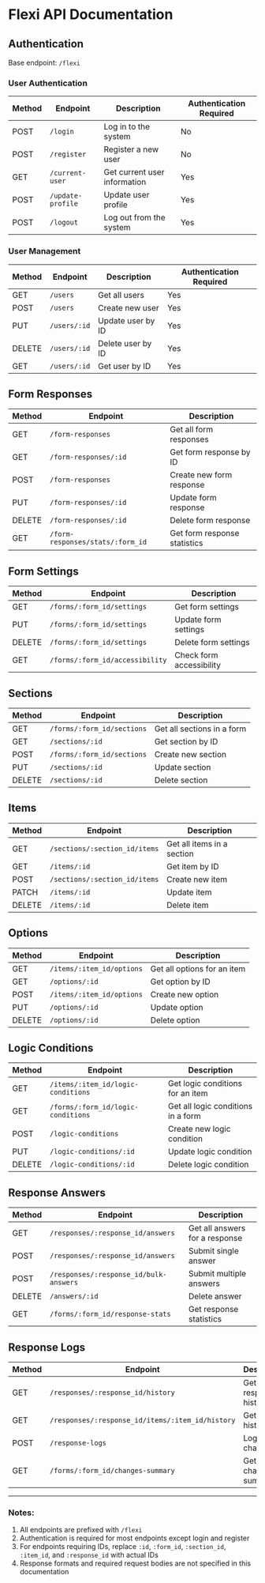 # Flexi API Documentation

## Authentication
Base endpoint: `/flexi`

### User Authentication

| Method | Endpoint | Description | Authentication Required |
|--------|----------|-------------|------------------------|
| POST | `/login` | Log in to the system | No |
| POST | `/register` | Register a new user | No |
| GET | `/current-user` | Get current user information | Yes |
| POST | `/update-profile` | Update user profile | Yes |
| POST | `/logout` | Log out from the system | Yes |

### User Management

| Method | Endpoint | Description | Authentication Required |
|--------|----------|-------------|------------------------|
| GET | `/users` | Get all users | Yes |
| POST | `/users` | Create new user | Yes |
| PUT | `/users/:id` | Update user by ID | Yes |
| DELETE | `/users/:id` | Delete user by ID | Yes |
| GET | `/users/:id` | Get user by ID | Yes |

## Form Responses

| Method | Endpoint | Description |
|--------|----------|-------------|
| GET | `/form-responses` | Get all form responses |
| GET | `/form-responses/:id` | Get form response by ID |
| POST | `/form-responses` | Create new form response |
| PUT | `/form-responses/:id` | Update form response |
| DELETE | `/form-responses/:id` | Delete form response |
| GET | `/form-responses/stats/:form_id` | Get form response statistics |

## Form Settings

| Method | Endpoint | Description |
|--------|----------|-------------|
| GET | `/forms/:form_id/settings` | Get form settings |
| PUT | `/forms/:form_id/settings` | Update form settings |
| DELETE | `/forms/:form_id/settings` | Delete form settings |
| GET | `/forms/:form_id/accessibility` | Check form accessibility |

## Sections

| Method | Endpoint | Description |
|--------|----------|-------------|
| GET | `/forms/:form_id/sections` | Get all sections in a form |
| GET | `/sections/:id` | Get section by ID |
| POST | `/forms/:form_id/sections` | Create new section |
| PUT | `/sections/:id` | Update section |
| DELETE | `/sections/:id` | Delete section |

## Items

| Method | Endpoint | Description |
|--------|----------|-------------|
| GET | `/sections/:section_id/items` | Get all items in a section |
| GET | `/items/:id` | Get item by ID |
| POST | `/sections/:section_id/items` | Create new item |
| PATCH | `/items/:id` | Update item |
| DELETE | `/items/:id` | Delete item |

## Options

| Method | Endpoint | Description |
|--------|----------|-------------|
| GET | `/items/:item_id/options` | Get all options for an item |
| GET | `/options/:id` | Get option by ID |
| POST | `/items/:item_id/options` | Create new option |
| PUT | `/options/:id` | Update option |
| DELETE | `/options/:id` | Delete option |

## Logic Conditions

| Method | Endpoint | Description |
|--------|----------|-------------|
| GET | `/items/:item_id/logic-conditions` | Get logic conditions for an item |
| GET | `/forms/:form_id/logic-conditions` | Get all logic conditions in a form |
| POST | `/logic-conditions` | Create new logic condition |
| PUT | `/logic-conditions/:id` | Update logic condition |
| DELETE | `/logic-conditions/:id` | Delete logic condition |

## Response Answers

| Method | Endpoint | Description |
|--------|----------|-------------|
| GET | `/responses/:response_id/answers` | Get all answers for a response |
| POST | `/responses/:response_id/answers` | Submit single answer |
| POST | `/responses/:response_id/bulk-answers` | Submit multiple answers |
| DELETE | `/answers/:id` | Delete answer |
| GET | `/forms/:form_id/response-stats` | Get response statistics |

## Response Logs

| Method | Endpoint | Description |
|--------|----------|-------------|
| GET | `/responses/:response_id/history` | Get response history |
| GET | `/responses/:response_id/items/:item_id/history` | Get item history |
| POST | `/response-logs` | Log answer change |
| GET | `/forms/:form_id/changes-summary` | Get changes summary |

---

### Notes:
1. All endpoints are prefixed with `/flexi`
2. Authentication is required for most endpoints except login and register
3. For endpoints requiring IDs, replace `:id`, `:form_id`, `:section_id`, `:item_id`, and `:response_id` with actual IDs
4. Response formats and required request bodies are not specified in this documentation
